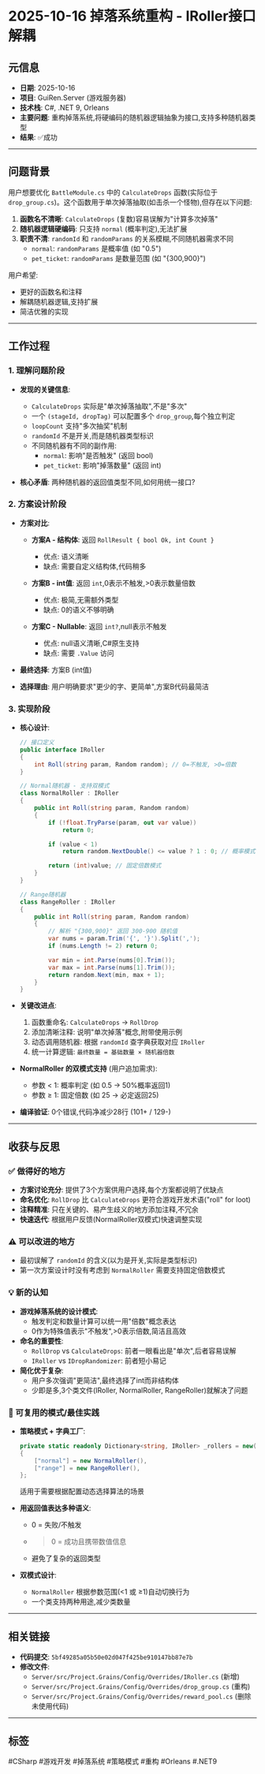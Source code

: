 # 2025-10-16 掉落系统重构 - IRoller接口解耦

## 元信息
- **日期**: 2025-10-16
- **项目**: GuiRen.Server (游戏服务器)
- **技术栈**: C#, .NET 9, Orleans
- **主要问题**: 重构掉落系统,将硬编码的随机器逻辑抽象为接口,支持多种随机器类型
- **结果**: ✅成功

---

## 问题背景

用户想要优化 `BattleModule.cs` 中的 `CalculateDrops` 函数(实际位于 `drop_group.cs`)。这个函数用于单次掉落抽取(如击杀一个怪物),但存在以下问题:

1. **函数名不清晰**: `CalculateDrops` (复数)容易误解为"计算多次掉落"
2. **随机器逻辑硬编码**: 只支持 `normal` (概率判定),无法扩展
3. **职责不清**: `randomId` 和 `randomParams` 的关系模糊,不同随机器需求不同
   - `normal`: `randomParams` 是概率值 (如 "0.5")
   - `pet_ticket`: `randomParams` 是数量范围 (如 "{300,900}")

用户希望:
- 更好的函数名和注释
- 解耦随机器逻辑,支持扩展
- 简洁优雅的实现

---

## 工作过程

### 1. 理解问题阶段

- **发现的关键信息**:
  - `CalculateDrops` 实际是"单次掉落抽取",不是"多次"
  - 一个 `(stageId, dropTag)` 可以配置多个 `drop_group`,每个独立判定
  - `loopCount` 支持"多次抽奖"机制
  - `randomId` 不是开关,而是随机器类型标识
  - 不同随机器有不同的副作用:
    - `normal`: 影响"是否触发" (返回 bool)
    - `pet_ticket`: 影响"掉落数量" (返回 int)

- **核心矛盾**: 两种随机器的返回值类型不同,如何用统一接口?

### 2. 方案设计阶段

- **方案对比**:
  - **方案A - 结构体**: 返回 `RollResult { bool Ok, int Count }`
    - 优点: 语义清晰
    - 缺点: 需要自定义结构体,代码稍多

  - **方案B - int值**: 返回 `int`,0表示不触发,>0表示数量倍数
    - 优点: 极简,无需额外类型
    - 缺点: 0的语义不够明确

  - **方案C - Nullable**: 返回 `int?`,null表示不触发
    - 优点: null语义清晰,C#原生支持
    - 缺点: 需要 `.Value` 访问

- **最终选择**: 方案B (int值)
- **选择理由**: 用户明确要求"更少的字、更简单",方案B代码最简洁

### 3. 实现阶段

- **核心设计**:
  ```csharp
  // 接口定义
  public interface IRoller
  {
      int Roll(string param, Random random); // 0=不触发, >0=倍数
  }

  // Normal随机器 - 支持双模式
  class NormalRoller : IRoller
  {
      public int Roll(string param, Random random)
      {
          if (!float.TryParse(param, out var value))
              return 0;

          if (value < 1)
              return random.NextDouble() <= value ? 1 : 0; // 概率模式

          return (int)value; // 固定倍数模式
      }
  }

  // Range随机器
  class RangeRoller : IRoller
  {
      public int Roll(string param, Random random)
      {
          // 解析 "{300,900}" 返回 300-900 随机值
          var nums = param.Trim('{', '}').Split(',');
          if (nums.Length != 2) return 0;

          var min = int.Parse(nums[0].Trim());
          var max = int.Parse(nums[1].Trim());
          return random.Next(min, max + 1);
      }
  }
  ```

- **关键改进点**:
  1. 函数重命名: `CalculateDrops` → `RollDrop`
  2. 添加清晰注释: 说明"单次掉落"概念,附带使用示例
  3. 动态调用随机器: 根据 `randomId` 查字典获取对应 `IRoller`
  4. 统一计算逻辑: `最终数量 = 基础数量 × 随机器倍数`

- **NormalRoller 的双模式支持** (用户追加需求):
  - 参数 < 1: 概率判定 (如 0.5 → 50%概率返回1)
  - 参数 ≥ 1: 固定倍数 (如 25 → 必定返回25)

- **编译验证**: 0个错误,代码净减少28行 (101+ / 129-)

---

## 收获与反思

### ✅ 做得好的地方
- **方案讨论充分**: 提供了3个方案供用户选择,每个方案都说明了优缺点
- **命名优化**: `RollDrop` 比 `CalculateDrops` 更符合游戏开发术语("roll" for loot)
- **注释精准**: 只在关键的、易产生歧义的地方添加注释,不冗余
- **快速迭代**: 根据用户反馈(NormalRoller双模式)快速调整实现

### ⚠️ 可以改进的地方
- 最初误解了 `randomId` 的含义(以为是开关,实际是类型标识)
- 第一次方案设计时没有考虑到 `NormalRoller` 需要支持固定倍数模式

### 💡 新的认知
- **游戏掉落系统的设计模式**:
  - 触发判定和数量计算可以统一用"倍数"概念表达
  - 0作为特殊值表示"不触发",>0表示倍数,简洁且高效
- **命名的重要性**:
  - `RollDrop` vs `CalculateDrops`: 前者一眼看出是"单次",后者容易误解
  - `IRoller` vs `IDropRandomizer`: 前者短小易记
- **简化优于复杂**:
  - 用户多次强调"更简洁",最终选择了int而非结构体
  - 少即是多,3个类文件(IRoller, NormalRoller, RangeRoller)就解决了问题

### 📌 可复用的模式/最佳实践
- **策略模式 + 字典工厂**:
  ```csharp
  private static readonly Dictionary<string, IRoller> _rollers = new()
  {
      ["normal"] = new NormalRoller(),
      ["range"] = new RangeRoller(),
  };
  ```
  适用于需要根据配置动态选择算法的场景

- **用返回值表达多种语义**:
  - 0 = 失败/不触发
  - >0 = 成功且携带数值信息
  - 避免了复杂的返回类型

- **双模式设计**:
  - `NormalRoller` 根据参数范围(<1 或 ≥1)自动切换行为
  - 一个类支持两种用途,减少类数量

---

## 相关链接
- **代码提交**: `5bf49285a05b50e02d047f425be910147bb87e7b`
- **修改文件**:
  - `Server/src/Project.Grains/Config/Overrides/IRoller.cs` (新增)
  - `Server/src/Project.Grains/Config/Overrides/drop_group.cs` (重构)
  - `Server/src/Project.Grains/Config/Overrides/reward_pool.cs` (删除未使用代码)

---

## 标签
#CSharp #游戏开发 #掉落系统 #策略模式 #重构 #Orleans #.NET9
